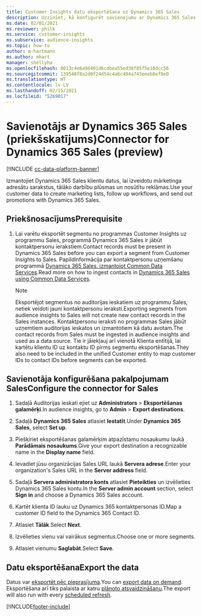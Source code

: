 ```yaml
---
title: Customer Insights datu eksportēšana uz Dynamics 365 Sales
description: Uzziniet, kā konfigurēt savienojumu ar Dynamics 365 Sales.
ms.date: 02/01/2021
ms.reviewer: philk
ms.service: customer-insights
ms.subservice: audience-insights
ms.topic: how-to
author: m-hartmann
ms.author: mhart
manager: shellyha
ms.openlocfilehash: 0013c4e6a96401d6cdbea55ed38f85f5e10dcc56
ms.sourcegitcommit: 139548f8a2d0f24d54c4a6c404a743eeeb8ef8e0
ms.translationtype: HT
ms.contentlocale: lv-LV
ms.lasthandoff: 02/15/2021
ms.locfileid: "5269017"
---
```

# <a name="connector-for-dynamics-365-sales-preview"></a><span data-ttu-id="af603-103">Savienotājs ar Dynamics 365 Sales (priekšskatījums)</span><span class="sxs-lookup"><span data-stu-id="af603-103">Connector for Dynamics 365 Sales (preview)</span></span>

[!INCLUDE [cc-data-platform-banner](../includes/cc-data-platform-banner.md)]

<span data-ttu-id="af603-104">Izmantojiet Dynamics 365 Sales klientu datus, lai izveidotu mārketinga adresātu sarakstus, tālāko darbību plūsmas un nosūtītu reklāmas.</span><span class="sxs-lookup"><span data-stu-id="af603-104">Use your customer data to create marketing lists, follow up workflows, and send out promotions with Dynamics 365 Sales.</span></span>

## <a name="prerequisite"></a><span data-ttu-id="af603-105">Priekšnosacījums</span><span class="sxs-lookup"><span data-stu-id="af603-105">Prerequisite</span></span>

1. <span data-ttu-id="af603-106">Lai varētu eksportēt segmentu no programmas Customer Insights uz programmu Sales, programmā Dynamics 365 Sales ir jābūt kontaktpersonu ierakstiem.</span><span class="sxs-lookup"><span data-stu-id="af603-106">Contact records must be present in Dynamics 365 Sales before you can export a segment from Customer Insights to Sales.</span></span> <span data-ttu-id="af603-107">Papildinformācija par kontaktpersonu uzņemšanu programmā [Dynamics 365 Sales, izmantojot Common Data Services](connect-power-query.md).</span><span class="sxs-lookup"><span data-stu-id="af603-107">Read more on how to ingest contacts in [Dynamics 365 Sales using Common Data Services](connect-power-query.md).</span></span>

   > [!NOTE]
   > <span data-ttu-id="af603-108">Eksportējot segmentus no auditorijas ieskatiem uz programmu Sales, netiek veidoti jauni kontaktpersonu ieraksti.</span><span class="sxs-lookup"><span data-stu-id="af603-108">Exporting segments from audience insights to Sales will not create new contact records in the Sales instances.</span></span> <span data-ttu-id="af603-109">Kontaktpersonu ieraksti no programmas Sales jābūt uzņemtiem auditorijas ieskatos un izmantotiem kā datu avotam.</span><span class="sxs-lookup"><span data-stu-id="af603-109">The contact records from Sales must be ingested in audience insights and used as a data source.</span></span> <span data-ttu-id="af603-110">Tie ir jāiekļauj arī vienotā Klienta entītijā, lai kartētu klientu ID uz kontaktu ID pirms segmentu eksportēšanas.</span><span class="sxs-lookup"><span data-stu-id="af603-110">They also need to be included in the unified Customer entity to map customer IDs to contact IDs before segments can be exported.</span></span>

## <a name="configure-the-connector-for-sales"></a><span data-ttu-id="af603-111">Savienotāja konfigurēšana pakalpojumam Sales</span><span class="sxs-lookup"><span data-stu-id="af603-111">Configure the connector for Sales</span></span>

1. <span data-ttu-id="af603-112">Sadaļā Auditorijas ieskati ejiet uz **Administrators** > **Eksportēšanas galamērķi**.</span><span class="sxs-lookup"><span data-stu-id="af603-112">In audience insights, go to **Admin** > **Export destinations**.</span></span>

1. <span data-ttu-id="af603-113">Sadaļā **Dynamics 365 Sales** atlasiet **Iestatīt**.</span><span class="sxs-lookup"><span data-stu-id="af603-113">Under **Dynamics 365 Sales**, select **Set up**.</span></span>

1. <span data-ttu-id="af603-114">Piešķiriet eksportēšanas galamērķim atpazīstamu nosaukumu laukā **Parādāmais nosaukums**.</span><span class="sxs-lookup"><span data-stu-id="af603-114">Give your export destination a recognizable name in the **Display name** field.</span></span>

1. <span data-ttu-id="af603-115">Ievadiet jūsu organizācijas Sales URL laukā **Servera adrese**.</span><span class="sxs-lookup"><span data-stu-id="af603-115">Enter your organization's Sales URL in the **Server address** field.</span></span>

1. <span data-ttu-id="af603-116">Sadaļā **Servera administratora konts** atlasiet **Pieteikties** un izvēlieties Dynamics 365 Sales kontu.</span><span class="sxs-lookup"><span data-stu-id="af603-116">In the **Server admin account** section, select **Sign in** and choose a Dynamics 365 Sales account.</span></span>

1. <span data-ttu-id="af603-117">Kartēt klienta ID lauku uz Dynamics 365 kontaktpersonas ID.</span><span class="sxs-lookup"><span data-stu-id="af603-117">Map a customer ID field to the Dynamics 365 Contact ID.</span></span>

1. <span data-ttu-id="af603-118">Atlasiet **Tālāk**.</span><span class="sxs-lookup"><span data-stu-id="af603-118">Select **Next**.</span></span>

1. <span data-ttu-id="af603-119">Izvēlieties vienu vai vairākus segmentus.</span><span class="sxs-lookup"><span data-stu-id="af603-119">Choose one or more segments.</span></span>

1. <span data-ttu-id="af603-120">Atlasiet vienumu **Saglabāt**.</span><span class="sxs-lookup"><span data-stu-id="af603-120">Select **Save**.</span></span>

## <a name="export-the-data"></a><span data-ttu-id="af603-121">Datu eksportēšana</span><span class="sxs-lookup"><span data-stu-id="af603-121">Export the data</span></span>

<span data-ttu-id="af603-122">Datus var [eksportēt pēc pieprasījuma](export-destinations.md).</span><span class="sxs-lookup"><span data-stu-id="af603-122">You can [export data on demand](export-destinations.md).</span></span> <span data-ttu-id="af603-123">Eksportēšana arī tiks palaista ar katru [plānoto atsvaidzināšanu](system.md#schedule-tab).</span><span class="sxs-lookup"><span data-stu-id="af603-123">The export will also run with every [scheduled refresh](system.md#schedule-tab).</span></span>


[!INCLUDE[footer-include](../includes/footer-banner.md)]